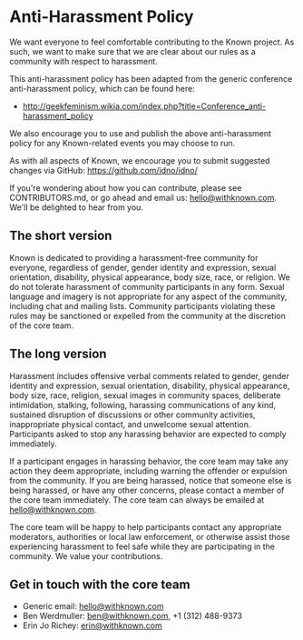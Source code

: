 Anti-Harassment Policy
======================

We want everyone to feel comfortable contributing to the Known project.
As such, we want to make sure that we are clear about our rules as a
community with respect to harassment.

This anti-harassment policy has been adapted from the generic conference
anti-harassment policy, which can be found here:

* http://geekfeminism.wikia.com/index.php?title=Conference_anti-harassment_policy

We also encourage you to use and publish the above anti-harassment policy
for any Known-related events you may choose to run.

As with all aspects of Known, we encourage you to submit suggested changes
via GitHub: https://github.com/idno/idno/

If you're wondering about how you can contribute, please see CONTRIBUTORS.md,
or go ahead and email us: hello@withknown.com. We'll be delighted to hear from
you.

The short version
-----------------
Known is dedicated to providing a harassment-free community for everyone,
regardless of gender, gender identity and expression, sexual orientation,
disability, physical appearance, body size, race, or religion. We do not
tolerate harassment of community participants in any form. Sexual language
and imagery is not appropriate for any aspect of the community, including
chat and mailing lists. Community participants violating these rules may be
sanctioned or expelled from the community at the discretion of the core
team.

The long version
----------------
Harassment includes offensive verbal comments related to gender, gender
identity and expression, sexual orientation, disability, physical appearance,
body size, race, religion, sexual images in community spaces, deliberate
intimidation, stalking, following, harassing communications of any kind,
sustained disruption of discussions or other community activities,
inappropriate physical contact, and unwelcome sexual attention. Participants
asked to stop any harassing behavior are expected to comply immediately.

If a participant engages in harassing behavior, the core team may take any
action they deem appropriate, including warning the offender or expulsion
from the community. If you are being harassed, notice that someone else is
being harassed, or have any other concerns, please contact a member of the
core team immediately. The core team can always be emailed at hello@withknown.com.

The core team will be happy to help participants contact any appropriate
moderators, authorities or local law enforcement, or otherwise assist those
experiencing harassment to feel safe while they are participating in the
community. We value your contributions.

Get in touch with the core team
-------------------------------

* Generic email:  hello@withknown.com
* Ben Werdmuller: ben@withknown.com, +1 (312) 488-9373
* Erin Jo Richey: erin@withknown.com

